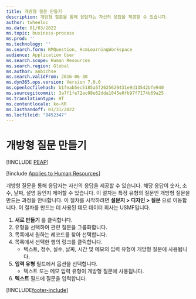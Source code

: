 ```yaml
---
title: 개방형 질문 만들기
description: 개방형 질문을 통해 응답자는 자신의 응답을 제공할 수 있습니다.
author: twheeloc
ms.date: 01/03/2022
ms.topic: business-process
ms.prod: ''
ms.technology: ''
ms.search.form: KMQuestion, HcmLearningWorkspace
audience: Application User
ms.search.scope: Human Resources
ms.search.region: Global
ms.author: anbichse
ms.search.validFrom: 2016-06-30
ms.dyn365.ops.version: Version 7.0.0
ms.openlocfilehash: b1feab5ec5185a5f2625620431e9d13542bfe940
ms.sourcegitcommit: 3a7f1fe72ac08e62dda1045e0fb97f7174b69a25
ms.translationtype: HT
ms.contentlocale: ko-KR
ms.lasthandoff: 01/31/2022
ms.locfileid: "8452347"
---
```

# <a name="create-an-open-ended-question"></a>개방형 질문 만들기


[!INCLUDE [PEAP](../includes/peap-1.md)]

[!include [Applies to Human Resources](../includes/applies-to-hr.md)]



개방형 질문을 통해 응답자는 자신의 응답을 제공할 수 있습니다. 해당 응답이 숫자, 소수, 날짜, 설명 등인지 제어할 수 있습니다. 이 절차는 특정 유형의 질문인 개방형 질문을 만드는 과정을 안내합니다. 이 절차를 시작하려면 **설문지 > 디자인 > 질문** 으로 이동합니다. 이 절차를 만드는 데 사용된 데모 데이터 회사는 USMF입니다.

1. **새로 만들기** 를 클릭합니다.
2. 유형을 선택하여 관련 질문을 그룹화합니다.
3. 목록에서 원하는 레코드를 찾아 선택합니다.
4. 목록에서 선택한 행의 링크를 클릭합니다.
    * 텍스트, 정수, 실수, 날짜, 시간 및 메모의 입력 유형이 개방형 질문에 사용됩니다.  
5. **입력 유형** 필드에서 옵션을 선택합니다.
    * 텍스트 또는 메모 입력 유형이 개방형 질문에 사용됩니다.  
6. **텍스트** 필드에 질문을 입력합니다.



[!INCLUDE[footer-include](../includes/footer-banner.md)]
